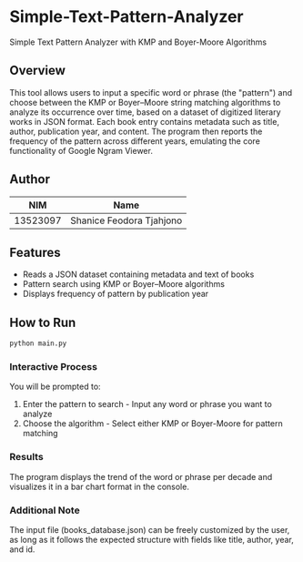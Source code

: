 # Simple-Text-Pattern-Analyzer
Simple Text Pattern Analyzer with KMP and Boyer-Moore Algorithms

## Overview
This tool allows users to input a specific word or phrase (the "pattern") and choose between the KMP or Boyer–Moore string matching algorithms to analyze its occurrence over time, based on a dataset of digitized literary works in JSON format. Each book entry contains metadata such as title, author, publication year, and content. The program then reports the frequency of the pattern across different years, emulating the core functionality of Google Ngram Viewer.

## Author

| NIM       | Name                     |
|-----------|--------------------------|
| 13523097  | Shanice Feodora Tjahjono |

## Features

- Reads a JSON dataset containing metadata and text of books
- Pattern search using KMP or Boyer–Moore algorithms
- Displays frequency of pattern by publication year

## How to Run

```bash
python main.py
```

### Interactive Process
You will be prompted to:
1. Enter the pattern to search - Input any word or phrase you want to analyze
2. Choose the algorithm - Select either KMP or Boyer-Moore for pattern matching

### Results
The program displays the trend of the word or phrase per decade and visualizes it in a bar chart format in the console.

### Additional Note
The input file (books_database.json) can be freely customized by the user, as long as it follows the expected structure with fields like title, author, year, and id.